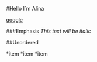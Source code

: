 #Hello I`m Alina

[google](https://www.google.com.ua/)

###Emphasis
*This text will be italic*

##Unordered

*item
*item
 *item


